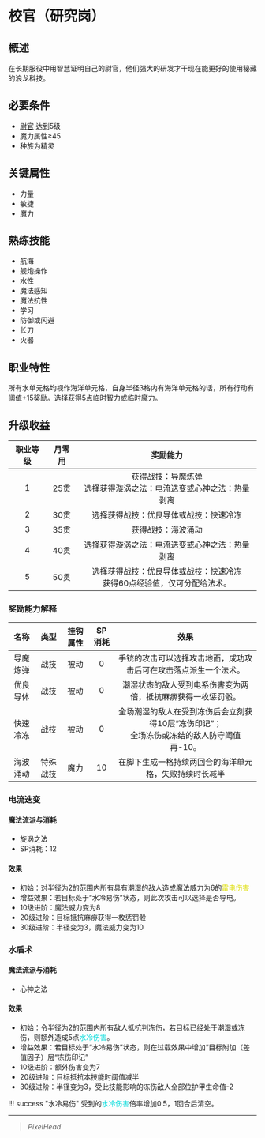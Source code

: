 # 校官（研究岗）

## 概述

在长期服役中用智慧证明自己的尉官，他们强大的研发才干现在能更好的使用秘藏的浪龙科技。

## 必要条件

* <a href="../lieutenant" target="_blank">尉官</a>
达到5级
* 魔力属性≥45
* 种族为精灵

## 关键属性

* 力量
* 敏捷
* 魔力

## 熟练技能

* 航海
* 舰炮操作
* 水性
* 魔法感知
* 魔法抗性
* 学习
* 防御或闪避
* 长刀
* 火器

## 职业特性

所有水单元格均视作海洋单元格，自身半径3格内有海洋单元格的话，所有行动有阈值+15奖励。选择获得5点临时智力或临时魔力。

## 升级收益

职业等级|月零用|奖励能力
:--:|:--:|:--:
1|25贯|获得战技：导魔炼弹<br>选择获得漩涡之法：电流迭变或心神之法：热量剥离
2|30贯|选择获得战技：优良导体或战技：快速冷冻
3|35贯|获得战技：海波涌动
4|40贯|选择获得漩涡之法：电流迭变或心神之法：热量剥离
5|50贯|选择获得战技：优良导体或战技：快速冷冻<br>获得60点经验值，仅可分配给法术。

### 奖励能力解释

名称|类型|挂钩属性|SP消耗|效果
:--:|:--:|:--:|:--:|:--:
导魔炼弹|战技|被动|0|手铳的攻击可以选择攻击地面，成功攻击后可在攻击落点派生一个法术。
优良导体|战技|被动|0|潮湿状态的敌人受到电系伤害变为两倍，抵抗麻痹获得一枚惩罚骰。
快速冷冻|战技|被动|0|全场潮湿的敌人在受到冻伤后会立刻获得10层“冻伤印记”；<br>全场冻伤或冻结的敌人防守阈值再-10。
海波涌动|特殊战技|魔力|10|在脚下生成一格持续两回合的海洋单元格，失败持续时长减半

### 电流迭变

#### 魔法流派与消耗

* 旋涡之法
* SP消耗：12

#### 效果

* 初始：对半径为2的范围内所有具有潮湿的敌人造成魔法威力为6的<font color="#dddd00">雷电伤害</font>
* 增益效果：若目标处于“水冷易伤”状态，则此次攻击可以选择是否导电。
* 10级进阶：魔法威力变为8
* 20级进阶：目标抵抗麻痹获得一枚惩罚骰
* 30级进阶：半径变为3，魔法威力变为10

### 水盾术

#### 魔法流派与消耗

* 心神之法

#### 效果

* 初始：令半径为2的范围内所有敌人抵抗判冻伤，若目标已经处于潮湿或冻伤，则额外造成5点<font color="#00dbdb">水冷伤害</font>。
* 增益效果：若目标处于“水冷易伤”状态，则在过载效果中增加“目标附加（差值因子）层“冻伤印记”
* 10级进阶：额外伤害变为7
* 20级进阶：目标抵抗本技能时阈值减半
* 30级进阶：半径变为3，受此技能影响的冻伤敌人全部位护甲生命值-2

!!! success "水冷易伤"
    受到的<font color="#00dbdb">水冷伤害</font>倍率增加0.5，1回合后清空。

---

> *PixelHead*